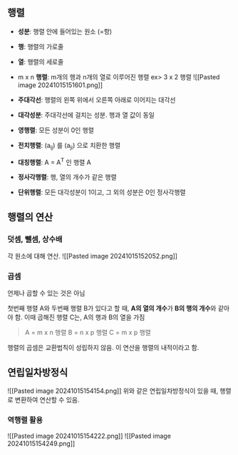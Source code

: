 ## 행렬
- **성분**: 행렬 안에 들어있는 원소 (=항)
- **행**: 행렬의 가로줄
- **열**: 행렬의 세로줄
- m x n **행렬**: m개의 행과 n개의 열로 이루어진 행렬
   ex> 3 x 2 행렬
   ![[Pasted image 20241015151601.png]]
   
- **주대각선**: 행렬의 왼쪽 위에서 오른쪽 아래로 이어지는 대각선
- **대각성분**: 주대각선에 걸치는 성분. 행과 열 값이 동일
- **영행렬**: 모든 성분이 0인 행렬
- **전치행렬**: (a<sub>ij</sub>) 를 (a<sub>ji</sub>) 으로 치환한 행렬
- **대칭행렬**: A = A<sup>T</sup> 인 행렬 A
- **정사각행렬**: 행, 열의 개수가 같은 행렬
- **단위행렬**: 모든 대각성분이 1이고, 그 외의 성분은 0인 정사각행렬

## 행렬의 연산
### 덧셈, 뺄셈, 상수배
각 원소에 대해 연산.
![[Pasted image 20241015152052.png]]

### 곱셈
언제나 곱할 수 있는 것은 아님

첫번째 행렬 A와 두번째 행렬 B가 있다고 할 때, **A의 열의 개수**가 **B의 행의 개수**와 같아야 함. 이때 곱해진 행렬 C는, A의 행과 B의 열을 가짐

> A = m x n 행렬
> B = n x p 행렬
> C = m x p 행렬

행렬의 곱셈은 교환법칙이 성립하지 않음. 이 연산을 행렬의 내적이라고 함.

## 연립일차방정식
![[Pasted image 20241015154154.png]]
위와 같은 연립일차방정식이 있을 때, 행렬로 변환하여 연산할 수 있음.

### 역행렬 활용
![[Pasted image 20241015154222.png]]
![[Pasted image 20241015154249.png]]
